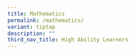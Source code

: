```yaml
---
title: Mathematics
permalink: /mathematics/
variant: tiptap
description: ""
third_nav_title: High Ability Learners
---
```

<p></p>